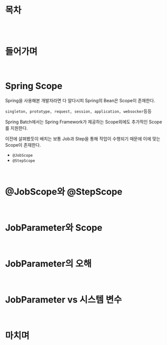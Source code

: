 # 목차

<br>

<br>

# 들어가며


<br>

# Spring Scope
Spring을 사용해본 개발자라면 다 알다시피 Spring의 Bean은 Scope이 존재한다.

`singleton, prototype, request, session, application, websocker`등등

Spring Batch에서는 Spring Framework가 제공하는 Scope외에도 추가적인 Scope를 지원한다.

이전에 살펴봤듯이 배치는 보통 Job과 Step을 통해 작업이 수행되기 때문에 이에 맞는 Scope이 존재한다.

* `@JobScope`
* `@StepScope`

<br>

# @JobScope와 @StepScope


<br>

# JobParameter와 Scope

<br>

# JobParameter의 오해

<br>

# JobParameter vs 시스템 변수

<br>

# 마치며




